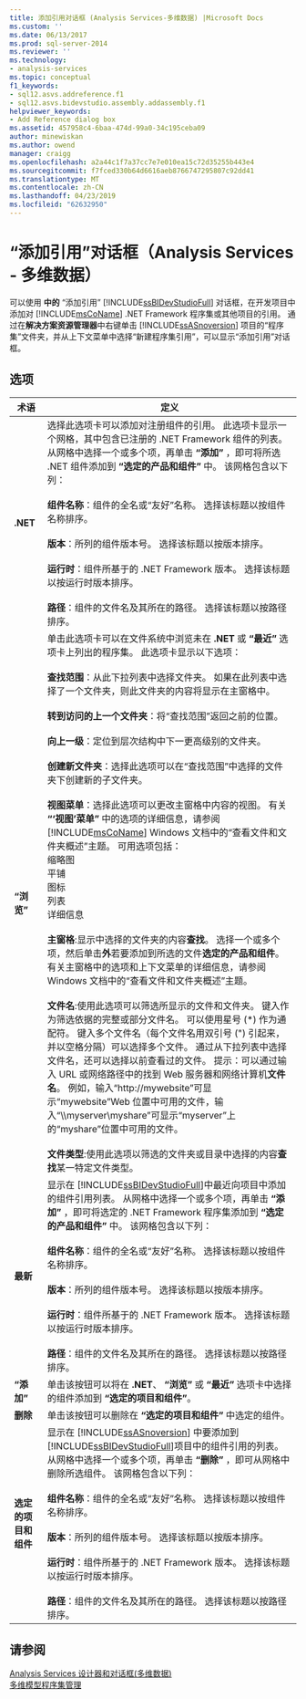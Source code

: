 ```yaml
---
title: 添加引用对话框 (Analysis Services-多维数据) |Microsoft Docs
ms.custom: ''
ms.date: 06/13/2017
ms.prod: sql-server-2014
ms.reviewer: ''
ms.technology:
- analysis-services
ms.topic: conceptual
f1_keywords:
- sql12.asvs.addreference.f1
- sql12.asvs.bidevstudio.assembly.addassembly.f1
helpviewer_keywords:
- Add Reference dialog box
ms.assetid: 457958c4-6baa-474d-99a0-34c195ceba09
author: minewiskan
ms.author: owend
manager: craigg
ms.openlocfilehash: a2a44c1f7a37cc7e7e010ea15c72d35255b443e4
ms.sourcegitcommit: f7fced330b64d6616aeb8766747295807c92dd41
ms.translationtype: MT
ms.contentlocale: zh-CN
ms.lasthandoff: 04/23/2019
ms.locfileid: "62632950"
---
```

# <a name="add-reference-dialog-box-analysis-services---multidimensional-data"></a>“添加引用”对话框（Analysis Services - 多维数据）
  可以使用 **中的** “添加引用” [!INCLUDE[ssBIDevStudioFull](../includes/ssbidevstudiofull-md.md)] 对话框，在开发项目中添加对 [!INCLUDE[msCoName](../includes/msconame-md.md)] .NET Framework 程序集或其他项目的引用。 通过在**解决方案资源管理器**中右键单击 [!INCLUDE[ssASnoversion](../includes/ssasnoversion-md.md)] 项目的“程序集”文件夹，并从上下文菜单中选择“新建程序集引用”，可以显示“添加引用”对话框。  
  
## <a name="options"></a>选项  
  
|术语|定义|  
|----------|----------------|  
|**.NET**|选择此选项卡可以添加对注册组件的引用。 此选项卡显示一个网格，其中包含已注册的 .NET Framework 组件的列表。 从网格中选择一个或多个项，再单击 **“添加”** ，即可将所选 .NET 组件添加到 **“选定的产品和组件”** 中。 该网格包含以下列：<br /><br /> **组件名称**：组件的全名或“友好”名称。 选择该标题以按组件名称排序。<br /><br /> **版本**：所列的组件版本号。 选择该标题以按版本排序。<br /><br /> **运行时**：组件所基于的 .NET Framework 版本。 选择该标题以按运行时版本排序。<br /><br /> **路径**：组件的文件名及其所在的路径。 选择该标题以按路径排序。|  
|**“浏览”**|单击此选项卡可以在文件系统中浏览未在 **.NET** 或 **“最近”** 选项卡上列出的程序集。 此选项卡显示以下选项：<br /><br /> **查找范围**：从此下拉列表中选择文件夹。 如果在此列表中选择了一个文件夹，则此文件夹的内容将显示在主窗格中。<br /><br /> **转到访问的上一个文件夹**：将“查找范围”返回之前的位置。<br /><br /> **向上一级**：定位到层次结构中下一更高级别的文件夹。<br /><br /> **创建新文件夹**：选择此选项可以在“查找范围”中选择的文件夹下创建新的子文件夹。<br /><br /> **视图菜单**：选择此选项可以更改主窗格中内容的视图。  有关 **“‘视图’菜单”** 中的选项的详细信息，请参阅 [!INCLUDE[msCoName](../includes/msconame-md.md)] Windows 文档中的“查看文件和文件夹概述”主题。 可用选项包括：<br />缩略图<br />平铺<br />图标<br />列表<br />详细信息<br /><br /> **主窗格**:显示中选择的文件夹的内容**查找**。 选择一个或多个项，然后单击**外**若要添加到所选的文件**选定的产品和组件**。 有关主窗格中的选项和上下文菜单的详细信息，请参阅 Windows 文档中的“查看文件和文件夹概述”主题。<br /><br /> **文件名**:使用此选项可以筛选所显示的文件和文件夹。 键入作为筛选依据的完整或部分文件名。 可以使用星号 (\*) 作为通配符。 键入多个文件名（每个文件名用双引号 (") 引起来，并以空格分隔）可以选择多个文件。 通过从下拉列表中选择文件名，还可以选择以前查看过的文件。 提示：可以通过输入 URL 或网络路径中的找到 Web 服务器和网络计算机**文件名**。 例如，输入“http://mywebsite”可显示“mywebsite”Web 位置中可用的文件，输入“\\\myserver\myshare”可显示“myserver”上的“myshare”位置中可用的文件。<br /><br /> **文件类型**:使用此选项以筛选的文件夹或目录中选择的内容**查找**某一特定文件类型。|  
|**最新**|显示在 [!INCLUDE[ssBIDevStudioFull](../includes/ssbidevstudiofull-md.md)]中最近向项目中添加的组件引用列表。 从网格中选择一个或多个项，再单击 **“添加”** ，即可将选定的 .NET Framework 程序集添加到 **“选定的产品和组件”** 中。 该网格包含以下列：<br /><br /> **组件名称**：组件的全名或“友好”名称。 选择该标题以按组件名称排序。<br /><br /> **版本**：所列的组件版本号。 选择该标题以按版本排序。<br /><br /> **运行时**：组件所基于的 .NET Framework 版本。 选择该标题以按运行时版本排序。<br /><br /> **路径**：组件的文件名及其所在的路径。 选择该标题以按路径排序。|  
|**“添加”**|单击该按钮可以将在 **.NET**、 **“浏览”** 或 **“最近”** 选项卡中选择的组件添加到 **“选定的项目和组件”**。|  
|**删除**|单击该按钮可以删除在 **“选定的项目和组件”** 中选定的组件。|  
|**选定的项目和组件**|显示在 [!INCLUDE[ssASnoversion](../includes/ssasnoversion-md.md)] 中要添加到 [!INCLUDE[ssBIDevStudioFull](../includes/ssbidevstudiofull-md.md)]项目中的组件引用的列表。 从网格中选择一个或多个项，再单击 **“删除”** ，即可从网格中删除所选组件。 该网格包含以下列：<br /><br /> **组件名称**：组件的全名或“友好”名称。 选择该标题以按组件名称排序。<br /><br /> **版本**：所列的组件版本号。 选择该标题以按版本排序。<br /><br /> **运行时**：组件所基于的 .NET Framework 版本。 选择该标题以按运行时版本排序。<br /><br /> **路径**：组件的文件名及其所在的路径。 选择该标题以按路径排序。|  
  
## <a name="see-also"></a>请参阅  
 [Analysis Services 设计器和对话框&#40;多维数据&#41;](analysis-services-designers-and-dialog-boxes-multidimensional-data.md)   
 [多维模型程序集管理](multidimensional-models/multidimensional-model-assemblies-management.md)  
  
  
